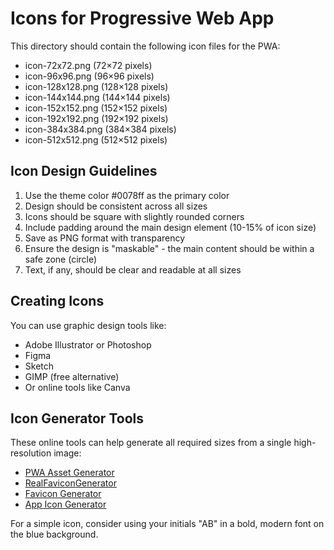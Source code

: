 # Icons for Progressive Web App

This directory should contain the following icon files for the PWA:

- icon-72x72.png (72×72 pixels)
- icon-96x96.png (96×96 pixels)
- icon-128x128.png (128×128 pixels)
- icon-144x144.png (144×144 pixels)
- icon-152x152.png (152×152 pixels)
- icon-192x192.png (192×192 pixels)
- icon-384x384.png (384×384 pixels)
- icon-512x512.png (512×512 pixels)

## Icon Design Guidelines

1. Use the theme color #0078ff as the primary color
2. Design should be consistent across all sizes
3. Icons should be square with slightly rounded corners
4. Include padding around the main design element (10-15% of icon size)
5. Save as PNG format with transparency
6. Ensure the design is "maskable" - the main content should be within a safe zone (circle)
7. Text, if any, should be clear and readable at all sizes

## Creating Icons

You can use graphic design tools like:
- Adobe Illustrator or Photoshop
- Figma
- Sketch
- GIMP (free alternative)
- Or online tools like Canva

## Icon Generator Tools

These online tools can help generate all required sizes from a single high-resolution image:
- [PWA Asset Generator](https://github.com/onderceylan/pwa-asset-generator)
- [RealFaviconGenerator](https://realfavicongenerator.net/)
- [Favicon Generator](https://www.favicon-generator.org/)
- [App Icon Generator](https://appicon.co/)

For a simple icon, consider using your initials "AB" in a bold, modern font on the blue background.
